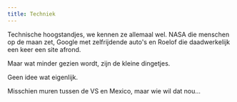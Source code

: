 ```yaml
---
title: Techniek
---
```


Technische hoogstandjes, we kennen ze allemaal wel. NASA die menschen op de maan zet, Google met zelfrijdende auto's en Roelof die daadwerkelijk een keer een site afrond.

Maar wat minder gezien wordt, zijn de kleine dingetjes.

Geen idee wat eigenlijk.

Misschien muren tussen de VS en Mexico, maar wie wil dat nou...
